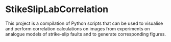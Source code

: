 # StikeSlipLabCorrelation
This project is a compilation of Python scripts that can be used to visualise and perform correlation calculations on images from experiments on analogue models of strike-slip faults and to generate corresponding figures. 
